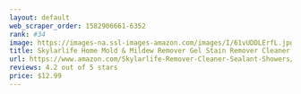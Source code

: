 ```yaml
---
layout: default 
﻿web_scraper_order: 1582906661-6352
rank: #34
image: https://images-na.ssl-images-amazon.com/images/I/61vUDDLErfL.jpg
title: Skylarlife Home Mold & Mildew Remover Gel Stain Remover Cleaner Wall Mold Cleaner for Tiles…
url: https://www.amazon.com/Skylarlife-Remover-Cleaner-Sealant-Showers/dp/B076KS1VYQ/ref=zg_mw_hpc_34?_encoding=UTF8&psc=1&refRID=AKFJNXASQBPB6KPJQJKV
reviews: 4.2 out of 5 stars
price: $12.99 
---
```

